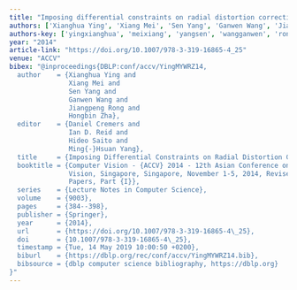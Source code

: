 ```yaml
---
title: "Imposing differential constraints on radial distortion correction"
authors: ['Xianghua Ying', 'Xiang Mei', 'Sen Yang', 'Ganwen Wang', 'Jiangpeng Rong', 'Hongbin Zha']
authors-key: ['yingxianghua', 'meixiang', 'yangsen', 'wangganwen', 'rongjiangpeng', 'zhahongbin']
year: "2014"
article-link: "https://doi.org/10.1007/978-3-319-16865-4_25"
venue: "ACCV"
bibex: "@inproceedings{DBLP:conf/accv/YingMYWRZ14,
  author    = {Xianghua Ying and
               Xiang Mei and
               Sen Yang and
               Ganwen Wang and
               Jiangpeng Rong and
               Hongbin Zha},
  editor    = {Daniel Cremers and
               Ian D. Reid and
               Hideo Saito and
               Ming{-}Hsuan Yang},
  title     = {Imposing Differential Constraints on Radial Distortion Correction},
  booktitle = {Computer Vision - {ACCV} 2014 - 12th Asian Conference on Computer
               Vision, Singapore, Singapore, November 1-5, 2014, Revised Selected
               Papers, Part {I}},
  series    = {Lecture Notes in Computer Science},
  volume    = {9003},
  pages     = {384--398},
  publisher = {Springer},
  year      = {2014},
  url       = {https://doi.org/10.1007/978-3-319-16865-4\_25},
  doi       = {10.1007/978-3-319-16865-4\_25},
  timestamp = {Tue, 14 May 2019 10:00:50 +0200},
  biburl    = {https://dblp.org/rec/conf/accv/YingMYWRZ14.bib},
  bibsource = {dblp computer science bibliography, https://dblp.org}
}"
---
```

